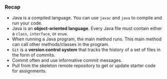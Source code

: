 ### Recap
* Java is a compiled language. You can use `javac` and `java` to compile and run your code.
* Java is an **object-oriented language**. Every Java file must contain either a `class`, `interface`, or `enum`.
* When running a Java program, the main method runs. This main method can call other methods/classes in the program.
* `Git` is a **version control system** that tracks the history of a set of files in the form of commits.
* Commit often and use informative commit messages.
* Pull from the skeleton remote repository to get or update starter code for assignments.